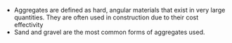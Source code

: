 - Aggregates are defined as hard, angular materials that exist in very large quantities. They are often used in construction due to their cost effectivity
- Sand and gravel are the most common forms of aggregates used.